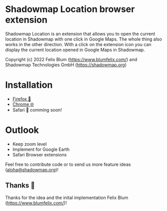 # Shadowmap Location browser extension

Shadowmap Location is an extension that allows you to open the current location in Shadowmap with one click in Google Maps. The whole thing also works in the other direction. With a click on the extension icon you can display the current location opened in Google Maps in Shadowmap.

Copyright (c) 2022 Felix Blum (https://www.blumfelix.com/) and Shadowmap Technologies GmbH (https://shadowmap.org)

# Installation

- [Firefox 🦊](https://addons.mozilla.org/en-US/firefox/addon/shadowmap-location)
- [Chrome 🌐](https://chrome.google.com/webstore/detail/shadowmap-location/bebcjcjhgagmgfadlpponcjcjajkmgkk)
- Safari 🍏 comming soon!

# Outlook

- Keep zoom level
- Implement for Google Earth
- Safari Browser extensions

Feel free to contribute code or to send us more feature ideas (aloha@shadowmap.org)!

## Thanks 🤗

Thanks for the idea and the inital implementation Felix Blum (https://www.blumfelix.com/)!



